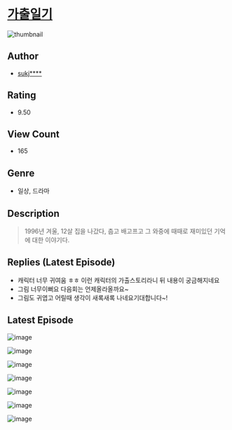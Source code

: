 # [가출일기](https://comic.naver.com/challenge/list?titleId=810729)
![thumbnail](https://image-comic.pstatic.net/user_contents_data/challenge_comic/2023/05/24/246284/upload_3847258687009141812_480x623.jpeg)

## Author
- [sukj****](https://comic.naver.com/artistTitle?id=246284)

## Rating
- 9.50

## View Count
- 165

## Genre
- 일상, 드라마

## Description
> 1996년 겨울, 12살 집을 나갔다, 춥고 배고프고 그 와중에 때때로 재미있던 기억에 대한 이야기다.

## Replies (Latest Episode)
- 캐릭터 너무 귀여움 ㅎㅎ 이런 캐릭터의 가출스토리라니 뒤 내용이 궁금해지네요
- 그림 너무이뻐요 다음회는 언제올라올까요~
- 그림도 귀엽고 어릴때 생각이 새록새록 나네요기대합니다~!

## Latest Episode
![image](https://image-comic.pstatic.net/user_contents_data/challenge_comic/2023/05/24/246284/upload_4062922210541647922.jpeg)

![image](https://image-comic.pstatic.net/user_contents_data/challenge_comic/2023/05/24/246284/upload_3905295110361867366.jpeg)

![image](https://image-comic.pstatic.net/user_contents_data/challenge_comic/2023/05/24/246284/upload_3474637305090040632.jpeg)

![image](https://image-comic.pstatic.net/user_contents_data/challenge_comic/2023/05/24/246284/upload_7162189491206250803.jpeg)

![image](https://image-comic.pstatic.net/user_contents_data/challenge_comic/2023/05/24/246284/upload_3689629388634154289.jpeg)

![image](https://image-comic.pstatic.net/user_contents_data/challenge_comic/2023/05/24/246284/upload_4134927006510102838.jpeg)

![image](https://image-comic.pstatic.net/user_contents_data/challenge_comic/2023/05/24/246284/upload_7221015344074470960.jpeg)
